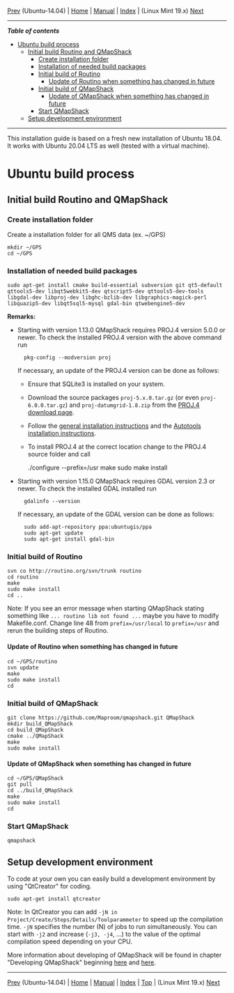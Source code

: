 [Prev](Ubuntu-14.04-HowTo) (Ubuntu-14.04) | [Home](Home) | [Manual](DocMain) | [Index](AxAdvIndex) | (Linux Mint 19.x) [Next](BuildLinuxMint19)
- - -

***Table of contents***

* [Ubuntu build process](#ubuntu-build-process)
    * [Initial build Routino and QMapShack](#initial-build-routino-and-qmapshack)
        * [Create installation folder](#create-installation-folder)
        * [Installation of needed build packages](#installation-of-needed-build-packages)
        * [Initial build of Routino](#initial-build-of-routino)
            * [Update of Routino when something has changed in future](#update-of-routino-when-something-has-changed-in-future)
        * [Initial build of QMapShack](#initial-build-of-qmapshack)
            * [Update of QMapShack when something has changed in future](#update-of-qmapshack-when-something-has-changed-in-future)
        * [Start QMapShack](#start-qmapshack)
    * [Setup development environment](#setup-development-environment)

* * * * * * * * * *
 
This installation guide is based on a fresh new installation of Ubuntu 18.04. It works with Ubuntu 20.04 LTS as well (tested with a virtual machine).

# Ubuntu build process

## Initial build Routino and QMapShack

### Create installation folder
Create a installation folder for all QMS data (ex. ~/GPS) 
```
mkdir ~/GPS
cd ~/GPS
```


### Installation of needed build packages

```
sudo apt-get install cmake build-essential subversion git qt5-default qttools5-dev libqt5webkit5-dev qtscript5-dev qttools5-dev-tools libgdal-dev libproj-dev libghc-bzlib-dev libgraphics-magick-perl libquazip5-dev libqt5sql5-mysql gdal-bin qtwebengine5-dev
```




**Remarks:**

* Starting with version 1.13.0 QMapShack requires PROJ.4 version 5.0.0 or newer. To check the installed PROJ.4 version with the above command run

        pkg-config --modversion proj
    
    If necessary, an update of the PROJ.4 version can be done as follows:

    * Ensure that SQLite3 is installed on your system.    
    * Download the source packages `proj-5.x.0.tar.gz`  (or even `proj-6.0.0.tar.gz`) and `proj-datumgrid-1.8.zip` from the [PROJ.4 download page](https://proj.org/download.html).
    * Follow the [general installation instructions](https://proj.org/install.html#compilation-and-installation-from-source-code) and the [Autotools installation instructions](https://proj.org/install.html#autotools).
    * To install PROJ.4 at the correct location change to the PROJ.4 source folder and call

        ./configure --prefix=/usr
        make
        sudo make install
        
* Starting with version 1.15.0 QMapShack requires GDAL version 2.3 or newer. To check the installed GDAL installed run

        gdalinfo --version

    If necessary, an update of the GDAL version can be done as follows:
 
        sudo add-apt-repository ppa:ubuntugis/ppa
        sudo apt-get update
        sudo apt-get install gdal-bin

        

### Initial build of Routino
```
svn co http://routino.org/svn/trunk routino
cd routino
make
sudo make install
cd ..
```
Note: If you see an error message when starting QMapShack stating something like `... routino lib not found ...` maybe you have to modify Makefile.conf. Change line 48 from `prefix=/usr/local` to `prefix=/usr` and rerun the building steps of Routino.

#### Update of Routino when something has changed in future
```
cd ~/GPS/routino
svn update
make
sudo make install
cd
```

### Initial build of QMapShack
```
git clone https://github.com/Maproom/qmapshack.git QMapShack
mkdir build_QMapShack
cd build_QMapShack
cmake ../QMapShack
make
sudo make install
```

#### Update of QMapShack when something has changed in future
```
cd ~/GPS/QMapShack
git pull
cd ../build_QMapShack
make
sudo make install
cd
```

### Start QMapShack
```
qmapshack
```


## Setup development environment
To code at your own you can easily build a development environment by using "QtCreator" for coding. 
```
sudo apt-get install qtcreator 
```

Note:
In QtCreator you can add `-jN in Project/Create/Steps/Details/Toolparammeter` to speed up the compilation time. `-jN` specifies the number (N) of jobs to run simultaneously. You can start with `-j2` and increase (`-j3, -j4`, ...) to the value of the optimal compilation speed depending on your CPU.

More information about developing of QMapShack will be found in chapter "Developing QMapShack" beginning [here](DeveloperCodingGuideline) and [here](DeveloperCommitCode).


- - -
[Prev](Ubuntu-14.04-HowTo) (Ubuntu-14.04) | [Home](Home) | [Manual](DocMain) | [Index](AxAdvIndex) | [Top](#) | (Linux Mint 19.x) [Next](BuildLinuxMint19)
